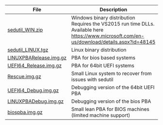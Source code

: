 File | Description  
---- | -----------   
[sedutil_WIN.zip](https://github.com/Drive-Trust-Alliance/exec/blob/master/sedutil_WIN.zip?raw=true) | Windows binary distribution  Requires the VS2015 run time DLLs.  Available here https://www.microsoft.com/en-us/download/details.aspx?id=48145
[sedutil_LINUX.tgz](https://github.com/Drive-Trust-Alliance/exec/blob/master/sedutil_LINUX.tgz?raw=true) | Linux binary distribution
[LINUXPBARelease.img.gz](https://github.com/Drive-Trust-Alliance/exec/blob/master/LINUXPBARelease.img.gz?raw=true) | PBA for bios based systems
[UEFI64_Release.img.gz](https://github.com/Drive-Trust-Alliance/exec/blob/master/UEFI64_Release.img.gz?raw=true) | PBA for 64bit UEFI systems
[Rescue.img.gz](https://github.com/Drive-Trust-Alliance/exec/blob/master/Rescue.img.gz?raw=true) | Small Linux system to recover from issues with sedutil 
[UEFI64_Debug.img.gz](https://github.com/Drive-Trust-Alliance/exec/blob/master/UEFI64_Debug.img.gz?raw=true) | Debugging version of the 64bit UEFI PBA
[LINUXPBADebug.img.gz](https://github.com/Drive-Trust-Alliance/exec/blob/master/LINUXPBADebug.img.gz?raw=true) | Debugging version of the bios PBA
[biospba.img.gz](https://github.com/Drive-Trust-Alliance/exec/blob/master/biospba.img.gz?raw=true) | Small lean PBA for BIOS machines (limited machine support)    

